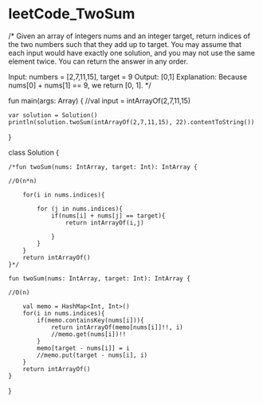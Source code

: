 # leetCode_TwoSum
/*
Given an array of integers nums and an integer target, return indices of the two numbers
such that they add up to target.
You may assume that each input would have exactly one solution,
and you may not use the same element twice.
You can return the answer in any order.

Input: numbers = [2,7,11,15], target = 9
Output: [0,1]
Explanation: Because nums[0] + nums[1] == 9, we return [0, 1].
*/


fun main(args: Array<String>) {
    //val input = intArrayOf(2,7,11,15)
    
    var solution = Solution()
    println(solution.twoSum(intArrayOf(2,7,11,15), 22).contentToString())
    
}

class Solution {
    
    /*fun twoSum(nums: IntArray, target: Int): IntArray {
    
    //O(n*n)
    
        for(i in nums.indices){
    
            for (j in nums.indices){
                if(nums[i] + nums[j] == target){
                    return intArrayOf(i,j)
    
                }
            }
        }
        return intArrayOf()
    }*/
    
    fun twoSum(nums: IntArray, target: Int): IntArray {
        
    //O(n)
    
        val memo = HashMap<Int, Int>()
        for(i in nums.indices){
            if(memo.containsKey(nums[i])){
                return intArrayOf(memo[nums[i]]!!, i)
                //memo.get(nums[i])!!
            }
            memo[target - nums[i]] = i
            //memo.put(target - nums[i], i)
        }
        return intArrayOf()
    }
}
